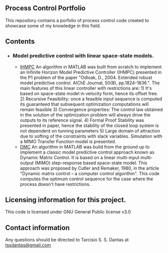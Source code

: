 ## Process Control Portfolio

This repository contains a porfolio of process control code created to showcase some of my knowledge in this field.

## Contents
- ### Model predictive control with linear space-state models.
    -  [IHMPC](https://github.com/tssdantas/Process_Control_Portfolio/tree/main/IHMPC) An algorithm in MATLAB was built from scratch to implement an Infinite Horizon Model Predictive Controller (IHMPC) presented in the P1 problem of the paper "Odloak, D., 2004. Extended robust model predictive control. AIChE Journal, 50(8), pp.1824-1836.". The main features of this linear controller with restrictions are: 1) It's based on space-state model in velocity form, hence its offset free. 2) Recursive Feasibility: once a feasible input sequence is computed its guaranteed that subsequent optimization computations will remain feasible 3) Convergence properties: The control law obtained in the solution of the optimization problem will always drive the outputs to its reference signal. 4) Formal Proof Stability was presented in paper, hence the stability of the closed loop system is not dependent on tunning parameters 5) Large domain of attraction due to softing of the constraints with slack variables. Simulation with a MIMO Transfer Function model is presented.
    - [DMC](https://github.com/tssdantas/Process_Control_Portfolio/tree/main/DMC) An algorithm in MATLAB was build from the ground up to implement a classic model predictive control approach known as Dynamic Matrix Control. It is based on a linear multi-input multi-output (MIMO) step-response based space-state model. This approach was proposed by Cutler and Remaker, 1980, in the article "Dynamic matrix control – a computer control algorithm". This code computes the optimum control sequence for the case where the process doesn't have restrictions.
             
## Licensing information for this project.

This code is licensed under GNU General Public license v3.0

## Contact information

Any questions should be directed to Tarcisio S. S. Dantas at tssdantas@gmail.com
